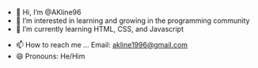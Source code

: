 - 👋 Hi, I’m @AKline96
- 👀 I’m interested in learning and growing in the programming community
- 🌱 I’m currently learning HTML, CSS, and Javascript
<!--- - 💞️ I’m looking to collaborate on ... --->
- 📫 How to reach me ... Email: akline1996@gmail.com
- 😄 Pronouns: He/Him
<!--- - ⚡ Fun fact: ... --->

<!---
AKline96/AKline96 is a ✨ special ✨ repository because its `README.md` (this file) appears on your GitHub profile.
You can click the Preview link to take a look at your changes.
--->
